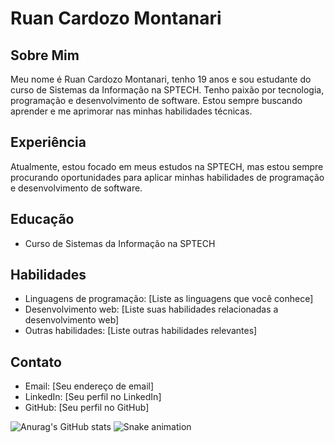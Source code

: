 # Ruan Cardozo Montanari

## Sobre Mim

Meu nome é Ruan Cardozo Montanari, tenho 19 anos e sou estudante do curso de Sistemas da Informação na SPTECH. Tenho paixão por tecnologia, programação e desenvolvimento de software. Estou sempre buscando aprender e me aprimorar nas minhas habilidades técnicas.

## Experiência

Atualmente, estou focado em meus estudos na SPTECH, mas estou sempre procurando oportunidades para aplicar minhas habilidades de programação e desenvolvimento de software.

## Educação

- Curso de Sistemas da Informação na SPTECH

## Habilidades

- Linguagens de programação: [Liste as linguagens que você conhece]
- Desenvolvimento web: [Liste suas habilidades relacionadas a desenvolvimento web]
- Outras habilidades: [Liste outras habilidades relevantes]

## Contato

- Email: [Seu endereço de email]
- LinkedIn: [Seu perfil no LinkedIn]
- GitHub: [Seu perfil no GitHub]


![Anurag's GitHub stats](https://github-readme-stats.vercel.app/api?username=ruancrdz&show_icons=true&bg_color=00000000)
![Snake animation](https://github.com/seu-usuário-aqui/ruancrdz/blob/output/github-contribution-grid-snake.svg)

